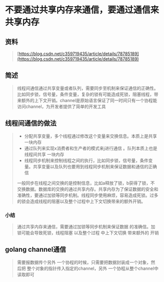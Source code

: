 # 不要通过共享内存来通信，要通过通信来共享内存

## 资料

> [https://blog.csdn.net/c359719435/article/details/78785189](https://blog.csdn.net/c359719435/article/details/78785189)

## 简述

> 线程间通信通过共享变量或者队列，需要同步至机制来保证通信的正确性。比如同步锁，信号量，条件变量，复杂的锁有可能造成死锁，阻塞线程，带来额外的上下文开销。channel是原始语言保证了同一时间只有一个协程能访问channel，为开发者提供了简单的开发工具

## 线程间通信的做法

> * 分配共享变量，多个线程通过修改这个变量来交换信息。本质上是共享一块内存
> * 通过队列来实现x消费者和生产者的模式来j进行通信 。队列本质上也是线程间共享 一块内存
> * 线程同步机制来控制线程之间的执行，比如同步锁，信号量，条件变量。共享变量以及队列也要用到线程同步机制来保证数据和通信的正确信
>
> 一般同步在线程之间交换的是控制信息，比如a释放了锁，b获得了锁，不交换数据。数据库的交换的通过共享内存。共享内存为了保证数据的安全和准确性，要通过加锁等同步机制。线程同步使用麻烦，容易造成死锁。过多的锁会造成线程的阻塞以及整个过程中上下文切换带来的额外开销。

### 小结

> 通过共享内存来通信，需要通过加锁等同步机制来保证数据 的准确信。加锁可能会导致死锁，线程阻塞 以及整个过程 中上下文切换 带来额外的 开销

## golang channel通信

> 需要报数据传个另外 一个协程的时候，只需要把数据封装成一个对象，然后把 整个对象的指针传入指定的channel，另外 一个协程从整个channel中读取即可



